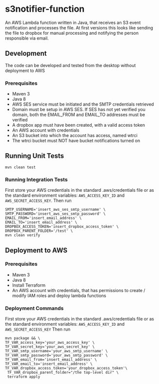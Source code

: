 # s3notifier-function

An AWS Lambda function written in Java, that receives an S3 event notification and processes the file.
At first versions this looks like sending the file to dropbox for manual processing and notifying the person responsible via email.

## Development

The code can be developed and tested from the desktop without deployment to AWS

### Prerequisites

* Maven 3
* Java 8
* AWS SES service must be initiated and the SMTP credentials retrieved
* Domain must be setup in AWS SES. If SES has not yet verified you domain, both the EMAIL_FROM and EMAIL_TO addresses must be verified 
* A dropbox app must have been created, with a valid access token
* An AWS account with credentials
* An S3 bucket into which the account has access, named wtrci
* The wtrci bucket must NOT have bucket notifications turned on

## Running Unit Tests

```
mvn clean test
```

### Running Integration Tests

First store your AWS credentials in the standard .aws/credentials file or as the standard environment variables: `AWS_ACCESS_KEY_ID` and `AWS_SECRET_ACCESS_KEY`.
Then run

```
SMTP_USERNAME='insert_aws_ses_smtp_username' \
SMTP_PASSWORD='insert_aws_ses_smtp_password' \
EMAIL_FROM='insert_email_address' \
EMAIL_TO='insert_email_address' \
DROPBOX_ACCESS_TOKEN='insert_dropbox_access_token' \
DROPBOX_PARENT_FOLDER='/test' \
mvn clean verify
```

## Deployment to AWS

### Prerequisites

* Maven 3
* Java 8
* Install Terraform
* An AWS account with credentials, that has permissions to create / modify IAM roles and deploy lambda functions

### Deployment Commands

First store your AWS credentials in the standard .aws/credentials file or as the standard environment variables: `AWS_ACCESS_KEY_ID` and `AWS_SECRET_ACCESS_KEY`
Then run

```
mvn package && \
TF_VAR_access_key='your_aws_access_key' \
TF_VAR_secret_key='your_aws_secret_key' \
TF_VAR_smtp_username='your_aws_smtp_username' \
TF_VAR_smtp_password='your_aws_smtp_password' \
TF_VAR_email_from='insert_email_address' \
TF_VAR_email_to='insert_email_address' \
TF_VAR_dropbox_access_token='your_dropbox_access_token'\
 TF_VAR_dropbox_parent_folder="/the top-level dir" \
 terraform apply
 ```
 
